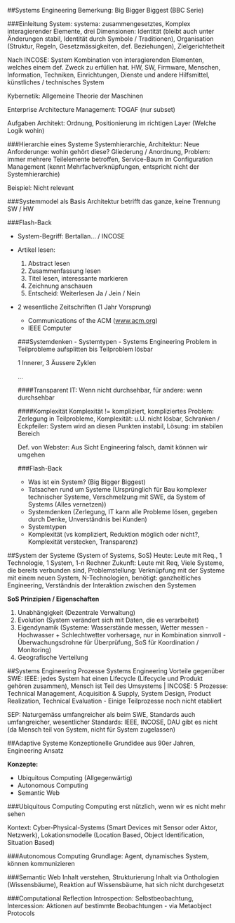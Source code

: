 ##Systems Engineering
Bemerkung: Big Bigger Biggest (BBC Serie)

###Einleitung
System: systema: zusammengesetztes, Komplex interagierender Elemente, drei Dimensionen: Identität (bleibt auch unter Änderungen stabil, Identität durch Symbole / Traditionen), Organisation (Struktur, Regeln, Gesetzmässigkeiten, def. Beziehungen), Zielgerichtetheit

Nach INCOSE: System Kombination von interagierenden Elementen, welches einem def. Zweck zu erfüllen hat. HW, SW, Firmware, Menschen, Information, Techniken, Einrichtungen, Dienste und andere Hilfsmittel, künstliches / technisches System

Kybernetik: Allgemeine Theorie der Maschinen

Enterprise Architecture Management: TOGAF (nur subset)

Aufgaben Architekt:
Ordnung, Positionierung im richtigen Layer (Welche Logik wohin)

###Hierarchie eines Systeme
Systemhierarchie, Architektur: Neue Anforderunge: wohin gehört diese? Gliederung / Anordnung, Problem: immer mehrere Teilelemente betroffen, Service-Baum im Configuration Management (kennt Mehrfachverknüpfungen, entspricht nicht der Systemhierarchie)

Beispiel: Nicht relevant

###Systemmodel als Basis
Architektur betrifft das ganze, keine Trennung SW / HW


###Flash-Back
- System-Begriff: Bertallan... / INCOSE
- Artikel lesen:
  1.  Abstract lesen
  2.  Zusammenfassung lesen
  3.  Titel lesen, interessante markieren
  4.  Zeichnung anschauen
  5.  Entscheid: Weiterlesen Ja / Jein / Nein
- 2 wesentliche Zeitschriften (1 Jahr Vorsprung)
  - Communications of the ACM (www.acm.org)
  - IEEE Computer


  ###Systemdenken - Systemtypen - Systems Engineering
  Problem in Teilprobleme aufsplitten bis Teilproblem lösbar

  1 Innerer, 3 Äussere Zyklen

  ...

  ####Transparent
  IT: Wenn nicht durchsehbar, für andere: wenn durchsehbar

  ####Komplexität
  Komplexität != kompliziert, kompliziertes Problem: Zerlegung in Teilprobleme, Komplexität: u.U. nicht lösbar, Schranken / Eckpfeiler: System wird an diesen Punkten instabil, Lösung: im stabilen Bereich

  Def. von Webster: Aus Sicht Engineering falsch, damit können wir umgehen


  ###Flash-Back
  - Was ist ein System? (Big Bigger Biggest)
  - Tatsachen rund um Systeme (Ursprünglich für Bau komplexer technischer Systeme, Verschmelzung mit SWE, da System of Systems (Alles vernetzen))
  - Systemdenken (Zerlegung, IT kann alle Probleme lösen, gegeben durch Denke, Unverständnis bei Kunden)
  - Systemtypen
  - Komplexität (vs kompliziert, Reduktion möglich oder nicht?, Komplexität verstecken, Transparenz)


##System der Systeme (System of Systems, SoS)
Heute: Leute mit Req., 1 Technologie, 1 System, 1-n Rechner
Zukunft: Leute mit Req, Viele Systeme, die bereits verbunden sind, Problemstellung: Verknüpfung mit der Systeme mit einem neuen System, N-Technologien, benötigt: ganzheitliches Engineering, Verständnis der Interaktion zwischen den Systemen  

**SoS Prinzipien / Eigenschaften**
  1.  Unabhängigkeit (Dezentrale Verwaltung)
  2.  Evolution (System verändert sich mit Daten, die es verarbeitet)
  3.  Eigendynamik (Systeme: Wasserstände messen, Wetter messen - Hochwasser + Schlechtwetter vorhersage, nur in Kombination sinnvoll - Überwachungsdrohne für Überprüfung, SoS für Koordination / Monitoring)
  4.  Geografische Verteilung

##Systems Engineering Prozesse
Systems Engineering Vorteile gegenüber SWE: IEEE: jedes System hat einen Lifecycle (Lifecycle und Produkt gehören zusammen), Mensch ist Teil des Umsystems | INCOSE: 5 Prozesse: Technical Management, Acquisition & Supply, System Design, Product Realization, Technical Evaluation - Einige Teilprozesse noch nicht etabliert

SEP: Naturgemäss umfangreicher als beim SWE, Standards auch umfangreicher, wesentlicher Standards: IEEE, INCOSE, DAU gibt es nicht (da Mensch teil von System, nicht für System zugelassen)


##Adaptive Systeme
Konzeptionelle Grundidee aus 90er Jahren, Engineering Ansatz

**Konzepte:**
  - Ubiquitous Computing (Allgegenwärtig)
  - Autonomous Computing
  - Semantic Web

###Ubiquitous Computing
Computing erst nützlich, wenn wir es nicht mehr sehen

Kontext: Cyber-Physical-Systems (Smart Devices mit Sensor oder Aktor, Netzwerk), Lokationsmodelle (Location Based, Object Identification, Situation Based)

###Autonomous Computing
Grundlage: Agent, dynamisches System, können kommunizieren

###Semantic Web
Inhalt verstehen, Strukturierung Inhalt via Onthologien (Wissensbäume), Reaktion auf Wissensbäume, hat sich nicht durchgesetzt

###Computational Reflection
Introspection: Selbstbeobachtung, Intercession: Aktionen auf bestimmte Beobachtungen - via Metaobject Protocols
